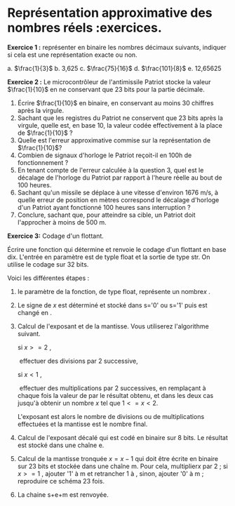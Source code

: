 # Représentation approximative des nombres réels :exercices.



**Exercice 1 :** représenter en binaire les nombres décimaux suivants, indiquer si cela est une représentation exacte ou non. 

a. $\frac{1}{3}$		b. 3,625	c. $\frac{75}{16}$		d. $\frac{101}{8}$ 		e. 12,65625





**Exercice 2 :** Le microcontrôleur de l'antimissile Patriot stocke la valeur  $\frac{1}{10}$ en ne conservant que 23 bits pour la partie décimale. 

1. Écrire $\frac{1}{10}$ en binaire, en conservant au moins 30 chiffres après la virgule.  
2. Sachant que les registres du Patriot ne conservent que 23 bits après la virgule, quelle est, en base 10, la valeur codée effectivement à la place de $\frac{1}{10}$ ?  
3. Quelle est l'erreur approximative commise sur la représentation de  $\frac{1}{10}$?
4. Combien de signaux d'horloge le Patriot reçoit-il en 100h de fonctionnement ?
5. En tenant compte de l'erreur calculée à la question 3, quel est le décalage de l'horloge du Patriot par rapport à l'heure réelle au bout de 100 heures.  
6. Sachant qu'un missile se déplace à une vitesse d'environ 1676 m/s, à quelle erreur de position en mètres correspond le décalage d'horloge d'un Patriot ayant fonctionné 100 heures sans interruption ?
7. Conclure, sachant que, pour atteindre sa cible, un Patriot doit l'approcher à moins de 500 m.  



**Exercice 3:** Codage d'un flottant.

Écrire une fonction qui détermine et renvoie le codage d'un flottant en base dix. L'entrée en paramètre est de typle float et la sortie de type str. On utilise le codage sur 32 bits. 

Voici les différentes étapes :

1. le paramètre de la fonction, de type float, représente un nombre$x$ .

2. Le signe de $x$  est déterminé et stocké dans s='0' ou s='1' puis  est changé en .  

3. Calcul de l'exposant et de la mantisse. Vous utiliserez l'algorithme suivant. 

    si $x>=2$ ,

   ​	 effectuer des divisions par 2 successive, 

   si $x<1$ ,

   ​	 effectuer des multiplications par 2 successives, en remplaçant à chaque fois la valeur de  par le résultat obtenu, et dans les deux cas jusqu'à obtenir un nombre $x$ tel que $1<=x<2$. 

   L'exposant est alors le nombre de divisions ou de multiplications effectuées et la mantisse est le nombre  final.  

4. Calcul de l'exposant décalé qui est codé en binaire sur 8 bits. Le résultat est stocké dans une chaîne e.  

5. Calcul de la mantisse tronquée $x=x-1$ qui doit être écrite en binaire sur 23 bits et stockée dans une chaîne m. Pour cela, multiplier$x$  par 2 ; si $x>=1$ , ajouter '1' à m et retrancher 1 à , sinon, ajouter '0' à m ; reproduire ce schéma 23 fois.  

6. La chaine s+e+m est renvoyée.  
